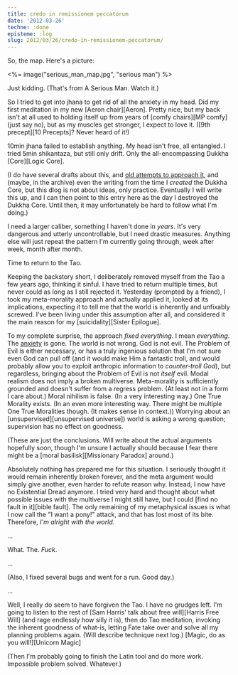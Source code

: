 ```yaml
---
title: credo in remissionem peccatorum
date: '2012-03-26'
techne: :done
episteme: :log
slug: 2012/03/26/credo-in-remissionem-peccatorum/
---
```


So, the map. Here's a picture:

<%= image("serious_man_map.jpg", "serious man") %>

Just kidding. (That's from A Serious Man. Watch it.)

So I tried to get into jhana to get rid of all the anxiety in my head. Did my first meditation in my new [Aeron chair][Aeron]. Pretty nice, but my back isn't at all used to holding itself up from years of [comfy chairs][MP comfy] (just say no), but as my muscles get stronger, I expect to love it. ([9th precept][10 Precepts]? Never heard of it!)

10min jhana failed to establish anything. My head isn't free, all entangled. I tried 5min shikantaza, but still only drift. Only the all-encompassing Dukkha [Core][Logic Core].

(I do have several drafts about this, and [old attempts to approach it](http://blog.muflax.com/2012/01/30/morality-for-the-damned-first-steps/), and (maybe, in the archive) even the writing from the time I *created* the Dukkha Core, but this dlog is not about ideas, only practice. Eventually I will write this up, and I can then point to this entry here as the day I destroyed the Dukkha Core. Until then, it may unfortunately be hard to follow what I'm doing.)

I need a larger caliber, something I haven't done in *years*. It's very dangerous and utterly uncontrollable, but I need drastic measures. Anything else will just repeat the pattern I'm currently going through, week after week, month after month.

Time to return to the Tao.

Keeping the backstory short, I deliberately removed myself from the Tao a few years ago, thinking it sinful. I have tried to return multiple times, but never could as long as I still rejected it. Yesterday (prompted by a friend), I took my meta-morality approach and actually applied it, looked at its implications, expecting it to tell me that the world is inherently and unfixably screwed. I've been living under this assumption after all, and considered it the main reason for my [suicidality][Sister Epilogue].

To my complete surprise, the approach *fixed everything*. I mean *everything*. The [anxiety](http://blog.muflax.com/2012/03/08/ontological-therapy/) is gone. The world is not wrong. God is not evil. The Problem of Evil is either necessary, or has a truly ingenious solution that I'm not sure even God can pull off (and it would make Him a fantastic troll, and would probably allow you to exploit anthropic information to *counter-troll God*), but regardless, bringing about the Problem of Evil is not *itself* evil. Modal realism does not imply a broken multiverse. Meta-morality is sufficiently grounded and doesn't suffer from a regress problem. (At least not in a form I care about.) Moral nihilism is false. (In a very interesting way.) One True Morality exists. (In an even more interesting way. There might be multiple One True Moralities though. (It makes sense in context.)) Worrying about an [unsupervised][unsupervised universe]) world is asking a wrong question; supervision has no effect on goodness.

(These are just the conclusions. Will write about the actual arguments hopefully soon, though I'm unsure I actually should because I fear there might be a [moral basilisk][Missionary Paradox] around.)

Absolutely nothing has prepared me for this situation. I seriously thought it would remain inherently broken forever, and the meta argument would simply give another, even harder to refute reason why. Instead, I now have no Existential Dread anymore. I tried very hard and thought about what possible issues with the multiverse I might still have, but I could [find no fault in it][bible fault]. The only remaining of my metaphysical issues is what I now call the "I want a pony!" attack, and that has lost most of its bite. Therefore, *I'm alright with the world.*

...

What. The. *Fuck*.

...

(Also, I fixed several bugs and went for a run. Good day.)

...

Well, I really do seem to have forgiven the Tao. I have no grudges left. I'm going to listen to the rest of [Sam Harris' talk about free will][Harris Free Will] (and rage endlessly how silly it is), then do Tao meditation, invoking the inherent goodness of what-is, letting Fate take over and solve all my planning problems again. (Will describe technique next log.) [Magic, do as you will!][Unicorn Magic]

(Then I'm probably going to finish the Latin tool and do more work. Impossible problem solved. Whatever.)
